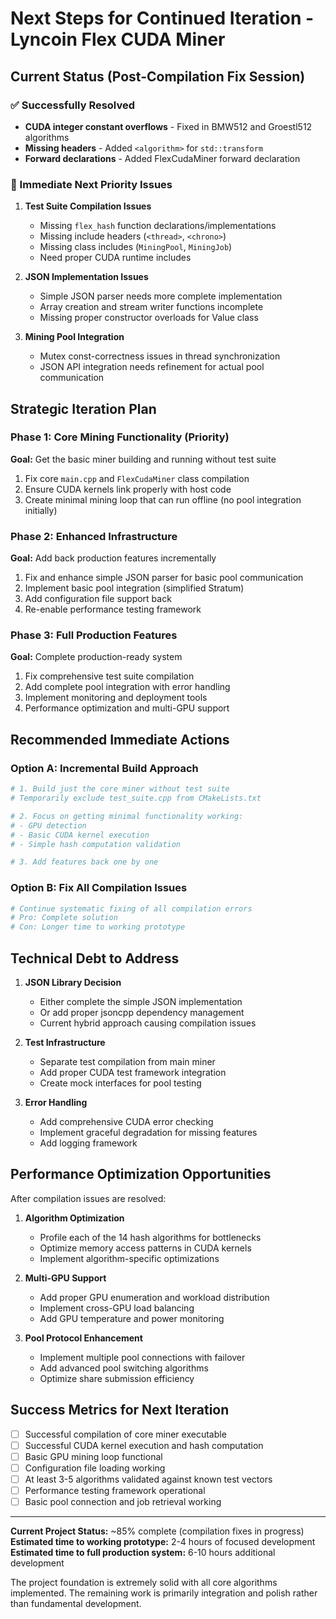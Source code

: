 # Next Steps for Continued Iteration - Lyncoin Flex CUDA Miner

## Current Status (Post-Compilation Fix Session)

### ✅ Successfully Resolved
- **CUDA integer constant overflows** - Fixed in BMW512 and Groestl512 algorithms  
- **Missing headers** - Added `<algorithm>` for `std::transform`
- **Forward declarations** - Added FlexCudaMiner forward declaration

### 🔧 Immediate Next Priority Issues

1. **Test Suite Compilation Issues**
   - Missing `flex_hash` function declarations/implementations
   - Missing include headers (`<thread>`, `<chrono>`)
   - Missing class includes (`MiningPool`, `MiningJob`)
   - Need proper CUDA runtime includes

2. **JSON Implementation Issues**  
   - Simple JSON parser needs more complete implementation
   - Array creation and stream writer functions incomplete
   - Missing proper constructor overloads for Value class

3. **Mining Pool Integration**
   - Mutex const-correctness issues in thread synchronization
   - JSON API integration needs refinement for actual pool communication

## Strategic Iteration Plan

### Phase 1: Core Mining Functionality (Priority)
**Goal:** Get the basic miner building and running without test suite
1. Fix core `main.cpp` and `FlexCudaMiner` class compilation
2. Ensure CUDA kernels link properly with host code
3. Create minimal mining loop that can run offline (no pool integration initially)

### Phase 2: Enhanced Infrastructure  
**Goal:** Add back production features incrementally
1. Fix and enhance simple JSON parser for basic pool communication
2. Implement basic pool integration (simplified Stratum)
3. Add configuration file support back
4. Re-enable performance testing framework

### Phase 3: Full Production Features
**Goal:** Complete production-ready system  
1. Fix comprehensive test suite compilation
2. Add complete pool integration with error handling
3. Implement monitoring and deployment tools
4. Performance optimization and multi-GPU support

## Recommended Immediate Actions

### Option A: Incremental Build Approach
```bash
# 1. Build just the core miner without test suite
# Temporarily exclude test_suite.cpp from CMakeLists.txt

# 2. Focus on getting minimal functionality working:
# - GPU detection
# - Basic CUDA kernel execution  
# - Simple hash computation validation

# 3. Add features back one by one
```

### Option B: Fix All Compilation Issues
```bash
# Continue systematic fixing of all compilation errors
# Pro: Complete solution
# Con: Longer time to working prototype
```

## Technical Debt to Address

1. **JSON Library Decision**
   - Either complete the simple JSON implementation
   - Or add proper jsoncpp dependency management
   - Current hybrid approach causing compilation issues

2. **Test Infrastructure**  
   - Separate test compilation from main miner
   - Add proper CUDA test framework integration
   - Create mock interfaces for pool testing

3. **Error Handling**
   - Add comprehensive CUDA error checking
   - Implement graceful degradation for missing features
   - Add logging framework

## Performance Optimization Opportunities 

After compilation issues are resolved:

1. **Algorithm Optimization**
   - Profile each of the 14 hash algorithms for bottlenecks
   - Optimize memory access patterns in CUDA kernels
   - Implement algorithm-specific optimizations

2. **Multi-GPU Support**
   - Add proper GPU enumeration and workload distribution
   - Implement cross-GPU load balancing
   - Add GPU temperature and power monitoring

3. **Pool Protocol Enhancement**
   - Implement multiple pool connections with failover
   - Add advanced pool switching algorithms
   - Optimize share submission efficiency

## Success Metrics for Next Iteration

- [ ] Successful compilation of core miner executable
- [ ] Successful CUDA kernel execution and hash computation
- [ ] Basic GPU mining loop functional
- [ ] Configuration file loading working
- [ ] At least 3-5 algorithms validated against known test vectors
- [ ] Performance testing framework operational
- [ ] Basic pool connection and job retrieval working

---

**Current Project Status:** ~85% complete (compilation fixes in progress)
**Estimated time to working prototype:** 2-4 hours of focused development
**Estimated time to full production system:** 6-10 hours additional development

The project foundation is extremely solid with all core algorithms implemented. 
The remaining work is primarily integration and polish rather than fundamental development.
